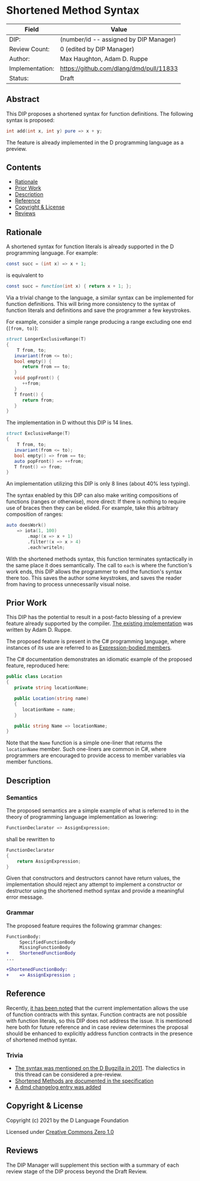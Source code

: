 # Shortened Method Syntax

| Field           | Value                                                          |
|-----------------|----------------------------------------------------------------|
| DIP:            | (number/id -- assigned by DIP Manager)                         |
| Review Count:   | 0 (edited by DIP Manager)                                      |
| Author:         | Max Haughton, Adam D. Ruppe                                       |
| Implementation: | https://github.com/dlang/dmd/pull/11833                        |
| Status:         | Draft                                                          |

## Abstract

This DIP proposes a shortened syntax for function definitions.
The following syntax is proposed:

```D
int add(int x, int y) pure => x + y;
```

The feature is already implemented in the D programming language as a preview.

## Contents
* [Rationale](#rationale)
* [Prior Work](#prior-work)
* [Description](#description)
* [Reference](#reference)
* [Copyright & License](#copyright--license)
* [Reviews](#reviews)

## Rationale
A shortened syntax for function literals is already supported in the D programming language. For example:

```D
const succ = (int x) => x + 1;
```

is equivalent to

```D
const succ = function(int x) { return x + 1; };
```

Via a trivial change to the language, a similar syntax can be implemented for function definitions.
This will bring more consistency to the syntax of function literals and definitions and save the programmer a few keystrokes.

For example, consider a simple range producing a range excluding one end (`[from, to)`):
```d
struct LongerExclusiveRange(T)
{
	T from, to;
   invariant(from <= to);
   bool empty() {
      return from == to;
   }
   void popFront() {
      ++from;
   }
   T front() {
      return from;
   }
}
```
The implementation in D without this DIP is 14 lines.
```d
struct ExclusiveRange(T)
{
	T from, to;
   invariant(from <= to);
   bool empty() => from == to;
   auto popFront() => ++from;
   T front() => from;
}
```
An implementation utilizing this DIP is only 8 lines (about 40% less typing).

The syntax enabled by this DIP can also make writing compositions of functions (ranges or otherwise), more direct: If there is nothing to
require use of braces then they can be elided. For example, take this arbitrary composition of ranges:
```d
auto doesWork()
    => iota(1, 100)
        .map!(x => x + 1)
        .filter!(x => x > 4)
        .each!writeln;
```
With the shortened methods syntax, this function terminates syntactically in the same place it does semantically.
The call to `each` is where the function's work ends, this DIP allows the programmer to end the function's syntax there too.
This saves the author some keystrokes, and saves the reader from having to process unnecessarily visual noise.

## Prior Work
This DIP has the potential to result in a post-facto blessing of
a preview feature already supported by the compiler. [The existing implementation](https://github.com/dlang/dmd/pull/11833)
was written by Adam D. Ruppe.

The proposed feature is present in the C# programming language, where instances of its use are referred to as
[Expression-bodied members](https://docs.microsoft.com/en-us/dotnet/csharp/programming-guide/statements-expressions-operators/expression-bodied-members).

The C# documentation demonstrates an idiomatic example of the proposed feature, reproduced here:

```c#
public class Location
{
   private string locationName;

   public Location(string name)
   {
      locationName = name;
   }

   public string Name => locationName;
}
```

Note that the `Name` function is a simple one-liner that returns the `locationName` member. Such one-liners are common in C#,
where programmers are encouraged to provide access to member variables via member functions.

## Description
### Semantics
The proposed semantics are a simple example of what is referred to in the theory of programming language implementation as lowering:

```d
FunctionDeclarator => AssignExpression;
```

shall be rewritten to

```d
FunctionDeclarator
{
	return AssignExpression;
}
```

Given that constructors and destructors cannot have return values, the implementation should reject any attempt to implement
a constructor or destructor using the shortened method syntax and provide a meaningful error message.
### Grammar
The proposed feature requires the following grammar changes:
```diff
FunctionBody:
     SpecifiedFunctionBody
     MissingFunctionBody
+    ShortenedFunctionBody
...

+ShortenedFunctionBody:
+    => AssignExpression ;
```


## Reference
Recently, [it has been noted](https://github.com/dlang/dlang.org/pull/3059) that the current implementation allows the use of
function contracts with this syntax. Function contracts are not possible with function literals, so this DIP does not address
the issue. It is mentioned here both for future reference and in case review determines the proposal should be enhanced to
explicitly address function contracts in the presence of shortened method syntax.

### Trivia

* [The syntax was mentioned on the D Bugzilla in 2011](https://issues.dlang.org/show_bug.cgi?id=7176). The dialectics in this thread
  can be considered a pre-review.
* [Shortened Methods are documented in the specification](https://github.com/dlang/dlang.org/pull/2956)
* [A dmd changelog entry was added](https://github.com/dlang/dmd/pull/12241)

## Copyright & License
Copyright (c) 2021 by the D Language Foundation

Licensed under [Creative Commons Zero 1.0](https://creativecommons.org/publicdomain/zero/1.0/legalcode.txt)

## Reviews
The DIP Manager will supplement this section with a summary of each review stage
of the DIP process beyond the Draft Review.